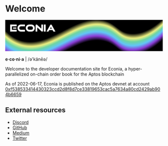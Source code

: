 # Welcome

![](../../.assets/cover-banner.png)

**e·co·ni·a** | /ə'känēə/

Welcome to the developer documentation site for Econia, a hyper-parallelized on-chain order book for the Aptos blockchain

As of 2022-06-17, Econia is published on the Aptos devnet at account [0xf538533414430323ccd2d8f8d7ce33819653cac5a7634a80cd2429ab904b6659](https://aptos-explorer.netlify.app/account/0xf538533414430323ccd2d8f8d7ce33819653cac5a7634a80cd2429ab904b6659)

## External resources
* [Discord](https://discord.com/invite/Z7gXcMgX8A)
* [GitHub](https://github.com/econia-labs/econia)
* [Medium](https://medium.com/econialabs)
* [Twitter](https://twitter.com/econialabs)